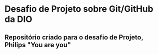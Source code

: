 # Desafio de Projeto sobre Git/GitHub da DIO
## Repositório criado para o desafio de Projeto, Philips "You are you"
